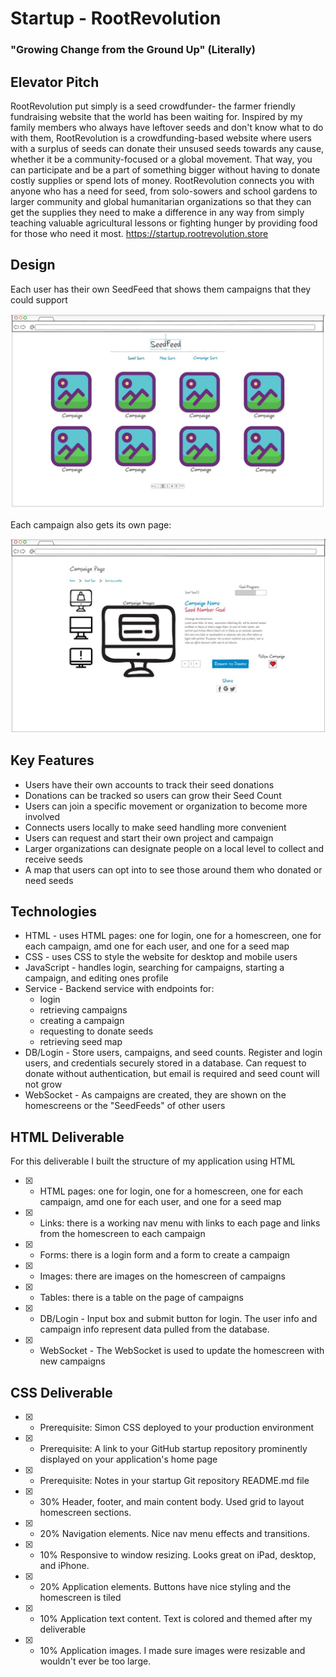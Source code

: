 # Startup - RootRevolution
### "Growing Change from the Ground Up" (Literally)
## Elevator Pitch
RootRevolution put simply is a seed crowdfunder- the farmer friendly fundraising website that the world has been waiting for. Inspired by my family members who always have leftover seeds and don't know what to do with them, RootRevolution is a crowdfunding-based website where users with a surplus of seeds can donate their unsused seeds towards any cause, whether it be a community-focused or a global movement. That way, you can participate and be a part of something bigger without having to donate costly supplies or spend lots of money. RootRevolution connects you with anyone who has a need for seed, from solo-sowers and school gardens to larger community and global humanitarian organizations so that they can get the supplies they need to make a difference in any way from simply teaching valuable agricultural lessons or fighting hunger by providing food for those who need it most.
https://startup.rootrevolution.store

## Design
Each user has their own SeedFeed that shows them campaigns that they could support

![Homescreen](homescreen.jpg)

Each campaign also gets its own page:

![Campaign](campaign.jpg)

## Key Features
- Users have their own accounts to track their seed donations
- Donations can be tracked so users can grow their Seed Count
- Users can join a specific movement or organization to become more involved
- Connects users locally to make seed handling more convenient
- Users can request and start their own project and campaign
- Larger organizations can designate people on a local level to collect and receive seeds
- A map that users can opt into to see those around them who donated or need seeds

## Technologies
- HTML - uses HTML pages: one for login, one for a homescreen, one for each campaign, amd one for each user, and one for a seed map
- CSS - uses CSS to style the website for desktop and mobile users
- JavaScript - handles login, searching for campaigns, starting a campaign, and editing ones profile
- Service - Backend service with endpoints for:
  - login
  - retrieving campaigns
  - creating a campaign
  - requesting to donate seeds
  - retrieving seed map
- DB/Login - Store users, campaigns, and seed counts. Register and login users, and credentials securely stored in a database. Can request to donate without authentication, but email is required and seed count will not grow
- WebSocket - As campaigns are created, they are shown on the homescreens or the "SeedFeeds" of other users
  
## HTML Deliverable
For this deliverable I built the structure of my application using HTML
- [x] - HTML pages: one for login, one for a homescreen, one for each campaign, amd one for each user, and one for a seed map
- [x] - Links: there is a working nav menu with links to each page and links from the homescreen to each campaign
- [x] - Forms: there is a login form and a form to create a campaign
- [x] - Images: there are images on the homescreen of campaigns
- [x] - Tables: there is a table on the page of campaigns
- [x] - DB/Login - Input box and submit button for login. The user info and campaign info represent data pulled from the database.
- [x] - WebSocket - The WebSocket is used to update the homescreen with new campaigns

## CSS Deliverable

- [x] - Prerequisite: Simon CSS deployed to your production environment
- [x] - Prerequisite: A link to your GitHub startup repository prominently displayed on your application's home page
- [x] - Prerequisite: Notes in your startup Git repository README.md file
- [x] - 30% Header, footer, and main content body. Used grid to layout homescreen sections.
- [x] - 20% Navigation elements. Nice nav menu effects and transitions.
- [x] - 10% Responsive to window resizing. Looks great on iPad, desktop, and iPhone.
- [x] - 20% Application elements. Buttons have nice styling and the homescreen is tiled
- [x] - 10% Application text content. Text is colored and themed after my deliverable
- [x] - 10% Application images. I made sure images were resizable and wouldn't ever be too large.
